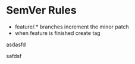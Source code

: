 # SemVer Rules

+ feature/.* branches increment the minor patch
+ when feature is finished create tag ```  ```


asdasfd


safdsf
